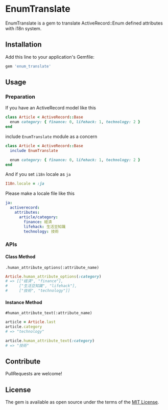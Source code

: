 # EnumTranslate

EnumTranslate is a gem to translate ActiveRecord::Enum defined attributes with i18n system.

## Installation

Add this line to your application's Gemfile:

```ruby
gem 'enum_translate'
```

## Usage

### Preparation

If you have an ActiveRecord model like this

```ruby
class Article < ActiveRecord::Base
  enum category: { finance: 0, lifehack: 1, technology: 2 }
end
```

include `EnumTranslate` module as a concern

```ruby
class Article < ActiveRecord::Base
  include EnumTranslate

  enum category: { finance: 0, lifehack: 1, technology: 2 }
end
```

And if you set `i18n` locale as `ja`

```ruby
I18n.locale = :ja
```

Please make a locale file like this

```yaml
ja:
  activerecord:
    attributes:
      article/category:
        finance: 経済
        lifehack: 生活豆知識
        technology: 技術
```

### APIs

#### Class Method

`.human_attribute_options(:attribute_name)`

```ruby
Article.human_attribute_options(:category)
# => [["経済", "finance"],
#     ["生活豆知識", "lifehack"],
#     ["技術", "technology"]]
```

#### Instance Method

`#human_attribute_text(:attribute_name)`

```ruby
article = Article.last
article.category
# => "technology"

article.human_attribute_text(:category)
# => "技術"
```

## Contribute

PullRequests are welcome!

## License

The gem is available as open source under the terms of the [MIT License](https://opensource.org/licenses/MIT).
